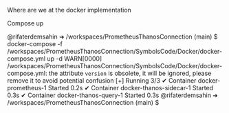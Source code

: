 Where are we at the docker implementation

Compose up

@rifaterdemsahin ➜ /workspaces/PrometheusThanosConnection (main) $  docker-compose -f /workspaces/PrometheusThanosConnection/SymbolsCode/Docker/docker-compose.yml up -d
WARN[0000] /workspaces/PrometheusThanosConnection/SymbolsCode/Docker/docker-compose.yml: the attribute `version` is obsolete, it will be ignored, please remove it to avoid potential confusion 
[+] Running 3/3
 ✔ Container docker-prometheus-1      Started                                                                                                                           0.2s 
 ✔ Container docker-thanos-sidecar-1  Started                                                                                                                           0.3s 
 ✔ Container docker-thanos-query-1    Started                                                                                                                           0.3s 
@rifaterdemsahin ➜ /workspaces/PrometheusThanosConnection (main) $ 